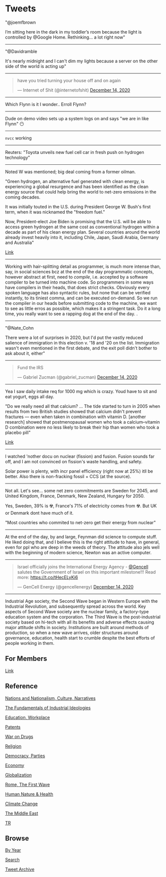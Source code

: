 # Tweets

"@joemfbrown

I’m sitting here in the dark in my toddler’s room because the light is
controlled by @Google Home. Rethinking... a lot right now"

---

"@Davidramble

It's nearly midnight and I can't dim my lights because a server on the
other side of the world is acting up"

---


<blockquote class="twitter-tweet"><p lang="en" dir="ltr">have you tried turning your house off and on again</p>&mdash; Internet of Shit (@internetofshit) <a href="https://twitter.com/internetofshit/status/1338464099701829632?ref_src=twsrc%5Etfw">December 14, 2020</a></blockquote> <script async src="https://platform.twitter.com/widgets.js" charset="utf-8"></script>

---

Which Flynn is it I wonder.. Erroll Flynn?

---

Dude on demo video sets up a system logs on and says "we are in like Flynn" 😶

---

`nvcc` working 

---

Reuters: "Toyota unveils new fuel cell car in fresh push on hydrogen technology"

---

Noted W was mentioned; big deal coming from a former oilman.

"Green hydrogen, an alternative fuel generated with clean energy, is
experiencing a global resurgence and has been identified as the clean
energy source that could help bring the world to net-zero emissions in
the coming decades.

It was initially touted in the U.S. during President George W. Bush's
first term, when it was nicknamed the "freedom fuel."

Now, President-elect Joe Biden is promising that the U.S. will be able
to access green hydrogen at the same cost as conventional hydrogen
within a decade as part of his clean energy plan. Several countries
around the world already invest heavily into it, including Chile,
Japan, Saudi Arabia, Germany and Australia"

[Link](https://abcnews.go.com/Technology/green-hydrogen-renewable-energy-source-watch-2021/story?id=74128340)

---

Working with hair-splitting detail as programmer, is much more intense
than, say, in social sciences bcz at the end of the day programmatic
concepts, however abstract at first, need to *compile*, i.e. accepted
by a software compiler to be turned into machine code. So programmers
in some ways have compilers in their heads, that does strict
checks. Obviously every spoken language has also syntactic rules, but
none that can be verified instantly, to its tiniest comma, and can be
executed on-demand. So we run the compiler in our heads before
submitting code to the machine, we want to see as little erros as
possible, which makes it a stringent task. Do it a long time, you
really want to see a rapping dog at the end of the day. .

---

"@Nate_Cohn

There were a lot of surprises in 2020, but I'd put the vastly reduced
salience of immigration in this election v. '18 and '20 on the
list. Immigration wasn't even mentioned in the first debate, and the
exit poll didn't bother to ask about it, either"

---

<blockquote class="twitter-tweet"><p lang="en" dir="ltr">Fund the IRS</p>&mdash; Gabriel Zucman (@gabriel_zucman) <a href="https://twitter.com/gabriel_zucman/status/1338320895077613573?ref_src=twsrc%5Etfw">December 14, 2020</a></blockquote> <script async src="https://platform.twitter.com/widgets.js" charset="utf-8"></script>

---

Yea I saw daily intake req for 1000 mg which is crazy. Youd have to
sit and eat yogurt, eggs all day.

"Do we really need all that calcium? ... The tide started to turn in
2005 when results from two British studies showed that calcium didn't
prevent fractures — even when taken in combination with vitamin
D. [another research] showed that postmenopausal women who took a
calcium–vitamin D combination were no less likely to break their hip
than women who took a placebo pill"

[Link](https://www.health.harvard.edu/staying-healthy/do-we-really-need-all-that-calcium)

---

I watched 'nother docu on nuclear (fission) and fusion. Fusion sounds
far off, and I am not convinced on fission's waste handling, and
safety.

Solar power is plenty, with incr panel efficiency (right now at 25%)
itll be better. Also there is non-fracking fossil + CCS (at the
source).

---

Not all. Let's see... some net zero commitmemts are Sweden for 2045,
and United Kingdom, France, Denmark, New Zealand, Hungary for 2050.

Yes, Sweden, 39% is ☢️, France's 71% of electricity comes from ☢️. But
UK or Denmark dont have much of it.

"Most countries who commited to net-zero get their energy from
nuclear"

---

At the end of the day, by and large, Feynman did science to compute
stuff. He liked doing that, and I believe this is the right attitude
to have, in general, even for ppl who are deep in the weeds of
theory. The attitude also jels well with the beginning of modern
science, Newton was an active computer.

---

<blockquote class="twitter-tweet"><p lang="en" dir="ltr">Israel officially joins the International Energy Agency - <a href="https://twitter.com/gencell?ref_src=twsrc%5Etfw">@Gencell</a> salutes the Government of Israel on this important milestone!!! Read more: <a href="https://t.co/tHecELyKi6">https://t.co/tHecELyKi6</a></p>&mdash; GenCell Energy (@gencellenergy) <a href="https://twitter.com/gencellenergy/status/1338461020260626434?ref_src=twsrc%5Etfw">December 14, 2020</a></blockquote> <script async src="https://platform.twitter.com/widgets.js" charset="utf-8"></script>

---

Industrial Age society, the Second Wave began in Western Europe with
the Industrial Revolution, and subsequently spread across the
world. Key aspects of Second Wave society are the nuclear family, a
factory-type education system and the corporation. The Third Wave is
the post-industrial society based on hi-tech with all its benefits and
adverse effects causing major attitude shifts in society. Institutions
are built around methods of production, so when a new wave arrives,
older structures around governance, education, health start to crumble
despite the best efforts of people working in them.

## For Members

[Link](https://thirdwave-members.herokuapp.com)

## Reference

[Nations and Nationalism, Culture, Narratives](/2013/02/nations-and-nationalism.md)

[The Fundamentals of Industrial Ideologies](/2011/04/fundamentals-of-industrial-ideologies.md)

[Education, Workplace](2017/09/education-workplace.md)

[Patents](/2018/09/patents.md)

[War on Drugs](/2019/11/war-on-drugs.md)

[Religion](/2015/04/god-religion.md)

[Democracy, Parties](/2016/11/democracy.md)

[Economy](/2018/05/economy.md)

[Globalization](/2018/09/globalization.md)

[Rome, The First Wave](/2017/12/rome.md)

[Human Nature & Health](/2020/07/human-nature.md)

[Climate Change](/2018/12/climate.md)

[The Middle East](/2019/07/middleeast.md)

[TR](../tr)

## Browse

[By Year](years.md)

[Search](search.html)

[Tweet Archive](/tweets/README.md)


